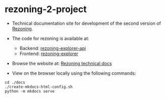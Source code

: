 # rezoning-2-project

- Technical documentation site for development of the second version of [Rezoning](https://rezoning.energydata.info/).
- The code for rezoning is available at:
    - Backend: [rezoning-explorer-api](https://github.com/worldbank/WB-rezoning-explorer-api)
    - Frontend: [rezoning-explorer](https://github.com/worldbank/WB-rezoning-explorer)

- Browse the website at: [Rezoning technical docs](https://kartoza.github.io/rezoning-2-project/)

- View on the browser locally using the following commands:

```
cd ./docs
./create-mkdocs-html-config.sh
python -m mkdocs serve
```
